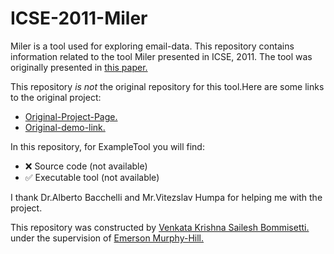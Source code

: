 # ICSE-2011-Miler
Miler is a tool used for exploring email-data.
This repository contains information related to the tool Miler presented in ICSE, 2011.
The tool was originally presented in <a href="http://dl.acm.org.prox.lib.ncsu.edu/citation.cfm?id=1985793.1985984&coll=DL&dl=GUIDE&CFID=722556246&CFTOKEN=87998291">this paper.</a>

This repository _is not_ the original repository for this tool.Here are some links to the original project:
* <a href="https://code.google.com/p/r-email/">Original-Project-Page.</a>
* <a href="https://www.youtube.com/watch?v=MspFmsA1p_A">Original-demo-link.</a>

In this repository, for ExampleTool you will find:
* :x: Source code (not available)
* :white_check_mark: Executable tool (not available)

I thank Dr.Alberto Bacchelli and Mr.Vitezslav Humpa for helping me with the project.

This repository was constructed by <a href="https://github.com/saileshbvk">Venkata Krishna Sailesh Bommisetti.</a> under the supervision of <a href="https://github.com/CaptainEmerson">Emerson Murphy-Hill.</a>
